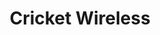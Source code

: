 ---
title: "Cricket Wireless"
url: /pasco/cricket-wireless-west-lewis-street/
shop: mobile phone
---